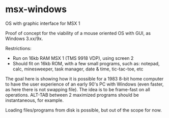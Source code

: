 # msx-windows
OS with graphic interface for MSX 1

Proof of concept for the viability of a mouse oriented OS with GUI, as Windows 3.xx/9x.

Restrictions:
- Run on 16kb RAM MSX 1 (TMS 9918 VDP), using screen 2
- Should fit on 16kb ROM, with a few small programs, such as: notepad, calc, minesweeper,
  task manager, date & time, tic-tac-toe, etc

The goal here is showing how it is possible for a 1983 8-bit home computer to have the user 
experience of an early 90's PC with Windows (even faster, as here there is not swapping file).
The idea is to be frame-fast on all operations. ALT-TAB between 2 maximized programs should be
instantaneous, for example.

Loading files/programs from disk is possible, but out of the scope for now.